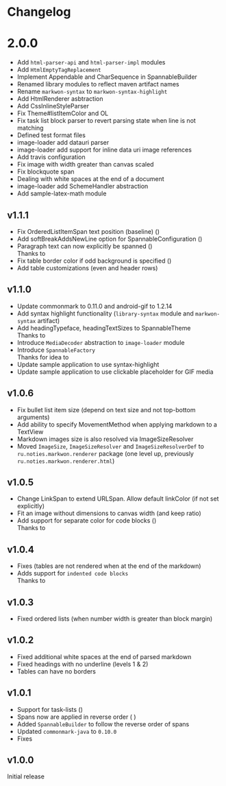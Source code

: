 # Changelog

# 2.0.0
* Add `html-parser-api` and `html-parser-impl` modules
* Add `HtmlEmptyTagReplacement`
* Implement Appendable and CharSequence in SpannableBuilder
* Renamed library modules to reflect maven artifact names
* Rename `markwon-syntax` to `markwon-syntax-highlight`
* Add HtmlRenderer asbtraction
* Add CssInlineStyleParser
* Fix Theme#listItemColor and OL
* Fix task list block parser to revert parsing state when line is not matching
* Defined test format files
* image-loader add datauri parser
* image-loader add support for inline data uri image references
* Add travis configuration
* Fix image with width greater than canvas scaled
* Fix blockquote span
* Dealing with white spaces at the end of a document
* image-loader add SchemeHandler abstraction
* Add sample-latex-math module

## v1.1.1
* Fix OrderedListItemSpan text position (baseline) (<GithubIssue id="55" />)
* Add softBreakAddsNewLine option for SpannableConfiguration (<GithubIssue id="54" />)
* Paragraph text can now explicitly be spanned (<GithubPull id="58" />)<br>Thanks to <GithubUser name="c-b-h" />
* Fix table border color if odd background is specified (<GithubIssue id="56" />)
* Add table customizations (even and header rows)

## v1.1.0
* Update commonmark to 0.11.0 and android-gif to 1.2.14
* Add syntax highlight functionality (`library-syntax` module and `markwon-syntax` artifact)
* Add headingTypeface, headingTextSizes to SpannableTheme<br>Thanks to <GithubUser name="edenman" />
* Introduce `MediaDecoder` abstraction to `image-loader` module
* Introduce `SpannableFactory`<br>Thanks for idea to <GithubUser name="c-b-h" />
* Update sample application to use syntax-highlight
* Update sample application to use clickable placeholder for GIF media

## v1.0.6
* Fix bullet list item size (depend on text size and not top-bottom arguments)
* Add ability to specify MovementMethod when applying markdown to a TextView
* Markdown images size is also resolved via ImageSizeResolver
* Moved `ImageSize`, `ImageSizeResolver` and `ImageSizeResolverDef` 
to `ru.noties.markwon.renderer` package (one level up, previously `ru.noties.markwon.renderer.html`)

## v1.0.5
* Change LinkSpan to extend URLSpan. Allow default linkColor (if not set explicitly)
* Fit an image without dimensions to canvas width (and keep ratio)
* Add support for separate color for code blocks (<GithubPull id="37" />)<br>Thanks to <GithubUser name="Arcnor" />

## v1.0.4
* Fixes <GithubIssue id="28"/> (tables are not rendered when at the end of the markdown)
* Adds support for `indented code blocks`<br>Thanks to <GithubUser name="dlew"/>

## v1.0.3
* Fixed ordered lists (when number width is greater than block margin)

## v1.0.2
* Fixed additional white spaces at the end of parsed markdown
* Fixed headings with no underline (levels 1 &amp; 2)
* Tables can have no borders

## v1.0.1
* Support for task-lists (<GithubIssue id="2" />)
* Spans now are applied in reverse order (<GithubIssue id="5" /> <GithubIssue id="10" />)
* Added `SpannableBuilder` to follow the reverse order of spans
* Updated `commonmark-java` to `0.10.0`
* Fixes <GithubIssue id="1" />

## v1.0.0

Initial release